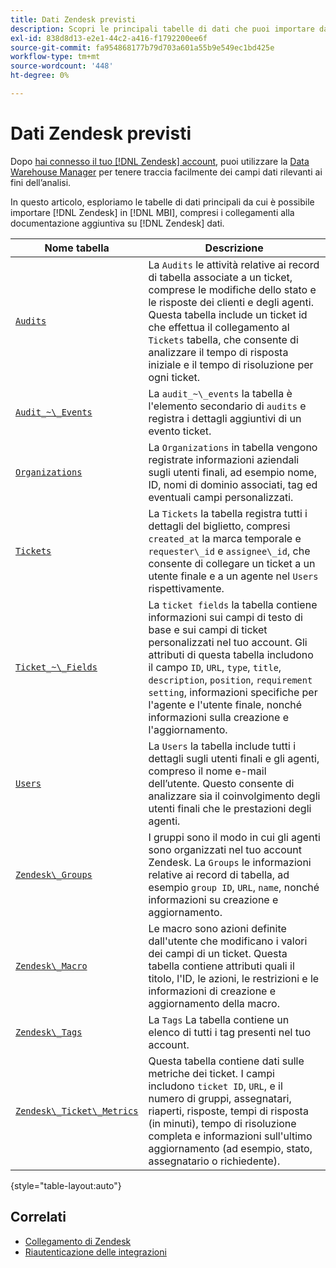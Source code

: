 ```yaml
---
title: Dati Zendesk previsti
description: Scopri le principali tabelle di dati che puoi importare da Zendesk in MBI, compresi i collegamenti alla documentazione aggiuntiva sui dati di Zendesk.
exl-id: 838d8d13-e2e1-44c2-a416-f1792200ee6f
source-git-commit: fa954868177b79d703a601a55b9e549ec1bd425e
workflow-type: tm+mt
source-wordcount: '448'
ht-degree: 0%

---
```


# Dati Zendesk previsti

Dopo [hai connesso il tuo [!DNL Zendesk] account](../integrations/zendesk.md), puoi utilizzare la [Data Warehouse Manager](../../../data-analyst/data-warehouse-mgr/tour-dwm.md) per tenere traccia facilmente dei campi dati rilevanti ai fini dell’analisi.

In questo articolo, esploriamo le tabelle di dati principali da cui è possibile importare [!DNL Zendesk] in [!DNL MBI], compresi i collegamenti alla documentazione aggiuntiva su [!DNL Zendesk] dati.

| Nome tabella | Descrizione |
|-----|-----|
| [`Audits`](https://developer.zendesk.com/rest_api/docs/core/ticket_audits) | La `Audits` le attività relative ai record di tabella associate a un ticket, comprese le modifiche dello stato e le risposte dei clienti e degli agenti. Questa tabella include un ticket id che effettua il collegamento al `Tickets` tabella, che consente di analizzare il tempo di risposta iniziale e il tempo di risoluzione per ogni ticket. |
| [`Audit_~\_Events`](https://developer.zendesk.com/rest_api/docs/core/ticket_audits#audit-events) | La `audit_~\_events` la tabella è l&#39;elemento secondario di `audits` e registra i dettagli aggiuntivi di un evento ticket. |
| [`Organizations`](https://developer.zendesk.com/rest_api/docs/core/organizations) | La `Organizations` in tabella vengono registrate informazioni aziendali sugli utenti finali, ad esempio nome, ID, nomi di dominio associati, tag ed eventuali campi personalizzati. |
| [`Tickets`](https://developer.zendesk.com/rest_api/docs/core/tickets) | La `Tickets` la tabella registra tutti i dettagli del biglietto, compresi `created_at` la marca temporale e `requester\_id` e `assignee\_id`, che consente di collegare un ticket a un utente finale e a un agente nel `Users` rispettivamente. |
| [`Ticket_~\_Fields`](https://developer.zendesk.com/rest_api/docs/core/ticket_fields) | La `ticket fields` la tabella contiene informazioni sui campi di testo di base e sui campi di ticket personalizzati nel tuo account. Gli attributi di questa tabella includono il campo `ID`, `URL`, `type`, `title`, `description`, `position`, `requirement setting`, informazioni specifiche per l&#39;agente e l&#39;utente finale, nonché informazioni sulla creazione e l&#39;aggiornamento. |
| [`Users`](https://developer.zendesk.com/rest_api/docs/core/users) | La `Users` la tabella include tutti i dettagli sugli utenti finali e gli agenti, compreso il nome e-mail dell’utente. Questo consente di analizzare sia il coinvolgimento degli utenti finali che le prestazioni degli agenti. |
| [`Zendesk\_Groups`](https://developer.zendesk.com/rest_api/docs/core/groups) | I gruppi sono il modo in cui gli agenti sono organizzati nel tuo account Zendesk. La `Groups` le informazioni relative ai record di tabella, ad esempio `group ID`, `URL`, `name`, nonché informazioni su creazione e aggiornamento. |
| [`Zendesk\_Macro`](https://developer.zendesk.com/rest_api/docs/core/macros) | Le macro sono azioni definite dall&#39;utente che modificano i valori dei campi di un ticket. Questa tabella contiene attributi quali il titolo, l&#39;ID, le azioni, le restrizioni e le informazioni di creazione e aggiornamento della macro. |
| [`Zendesk\_Tags`](https://developer.zendesk.com/rest_api/docs/core/tags) | La `Tags` La tabella contiene un elenco di tutti i tag presenti nel tuo account. |
| [`Zendesk\_Ticket\_Metrics`](https://developer.zendesk.com/rest_api/docs/core/ticket_metrics#ticket-metrics) | Questa tabella contiene dati sulle metriche dei ticket. I campi includono `ticket ID`, `URL`, e il numero di gruppi, assegnatari, riaperti, risposte, tempi di risposta (in minuti), tempo di risoluzione completa e informazioni sull&#39;ultimo aggiornamento (ad esempio, stato, assegnatario o richiedente). |

{style=&quot;table-layout:auto&quot;}

## Correlati

* [Collegamento di Zendesk](../integrations/zendesk.md)
* [Riautenticazione delle integrazioni](https://experienceleague.adobe.com/docs/commerce-knowledge-base/kb/how-to/mbi-reauthenticating-integrations.html?lang=en)
